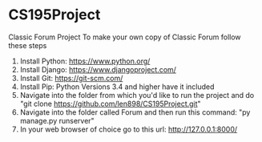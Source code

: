 # CS195Project
Classic Forum Project
To make your own copy of Classic Forum follow these steps
1. Install Python: https://www.python.org/
2. Install Django: https://www.djangoproject.com/
3. Install Git: https://git-scm.com/
4. Install Pip: Python Versions 3.4 and higher have it included
5. Navigate into the folder from which you'd like to run the project and do "git clone https://github.com/len898/CS195Project.git"
6. Navigate into the folder called Forum and then run this command: "py manage.py runserver"
7. In your web browser of choice go to this url: http://127.0.0.1:8000/
